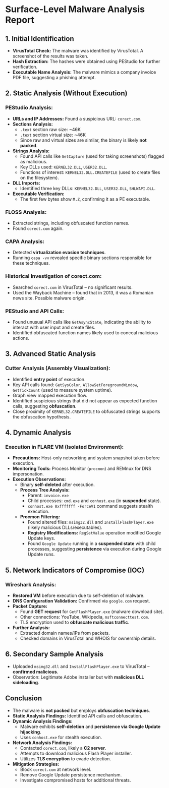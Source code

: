 # Surface-Level Malware Analysis Report

## 1. Initial Identification
- **VirusTotal Check:** The malware was identified by VirusTotal. A screenshot of the results was taken.
- **Hash Extraction:** The hashes were obtained using PEStudio for further verification.
- **Executable Name Analysis:** The malware mimics a company invoice PDF file, suggesting a phishing attempt.

## 2. Static Analysis (Without Execution)
### **PEStudio Analysis:**
- **URLs and IP Addresses:** Found a suspicious URL: `corect.com`.
- **Sections Analysis:**
  - `.text` section raw size: ~46K
  - `.text` section virtual size: ~46K
  - Since raw and virtual sizes are similar, the binary is likely **not packed**.
- **Strings Analysis:**
  - Found API calls like `GetCapture` (used for taking screenshots) flagged as malicious.
  - Key DLLs used: `KERNEL32.DLL`, `USER32.DLL`.
  - Functions of interest: `KERNEL32.DLL.CREATEFILE` (used to create files on the filesystem).
- **DLL Imports:**
  - Identified three key DLLs: `KERNEL32.DLL`, `USER32.DLL`, `SHLWAPI.DLL`.
- **Executable Verification:**
  - The first few bytes show `M.Z`, confirming it as a PE executable.

### **FLOSS Analysis:**
- Extracted strings, including obfuscated function names.
- Found `corect.com` again.

### **CAPA Analysis:**
- Detected **virtualization evasion techniques**.
- Running `capa -vv` revealed specific binary sections responsible for these techniques.

### **Historical Investigation of corect.com:**
- Searched `corect.com` in VirusTotal – no significant results.
- Used the Wayback Machine – found that in 2013, it was a Romanian news site. Possible malware origin.

### **PEStudio and API Calls:**
- Found unusual API calls like `GetAsyncState`, indicating the ability to interact with user input and create files.
- Identified obfuscated function names likely used to conceal malicious actions.

## 3. Advanced Static Analysis
### **Cutter Analysis (Assembly Visualization):**
- Identified **entry point** of execution.
- Key API calls found: `GetSysColor`, `AllowSetForegroundWindow`, `GetTickCount` (used to measure system uptime).
- Graph view mapped execution flow.
- Identified suspicious strings that did not appear as expected function calls, suggesting **obfuscation**.
- Close proximity of `KERNEL32.CREATEFILE` to obfuscated strings supports the obfuscation hypothesis.

## 4. Dynamic Analysis
### **Execution in FLARE VM (Isolated Environment):**
- **Precautions:** Host-only networking and system snapshot taken before execution.
- **Monitoring Tools:** Process Monitor (`procmon`) and REMnux for DNS impersonation.
- **Execution Observations:**
  - Binary **self-deleted** after execution.
  - **Process Tree Analysis:**
    - Parent: `invoice.exe`
    - Child processes: `cmd.exe` and `conhost.exe` (in **suspended** state).
    - `conhost.exe 0xfffffff -ForceV1` command suggests stealth execution.
  - **Procmon Filtering:**
    - Found altered files: `msimg32.dll` and `InstallFlashPlayer.exe` (likely malicious DLLs/executables).
    - **Registry Modifications:** `RegSetValue` operation modified Google Update keys.
    - Found `Google Update` running in a **suspended state** with child processes, suggesting **persistence** via execution during Google Update runs.

## 5. Network Indicators of Compromise (IOC)
### **Wireshark Analysis:**
- **Restored VM** before execution due to self-deletion of malware.
- **DNS Configuration Validation:** Confirmed via `google.com` request.
- **Packet Capture:**
  - Found **GET request** for `GetFlashPlayer.exe` (malware download site).
  - Other connections: YouTube, Wikipedia, `msftconnecttest.com`.
  - TLS encryption used to **obfuscate malicious traffic**.
- **Further Analysis:**
  - Extracted domain names/IPs from packets.
  - Checked domains in VirusTotal and WHOIS for ownership details.

## 6. Secondary Sample Analysis
- Uploaded `msimg32.dll` and `InstallFlashPlayer.exe` to VirusTotal – **confirmed malicious**.
- Observation: Legitimate Adobe installer but with **malicious DLL sideloading**.

## Conclusion
- The malware is **not packed** but employs **obfuscation techniques**.
- **Static Analysis Findings:** Identified API calls and obfuscation.
- **Dynamic Analysis Findings:** 
  - Malware exhibits **self-deletion** and **persistence via Google Update hijacking**.
  - Uses `conhost.exe` for stealth execution.
- **Network Analysis Findings:**
  - Contacted `corect.com`, likely a **C2 server**.
  - Attempts to download malicious Flash Player installer.
  - Utilizes **TLS encryption** to evade detection.
- **Mitigation Strategies:**
  - Block `corect.com` at network level.
  - Remove Google Update persistence mechanism.
  - Investigate compromised hosts for additional threats.

